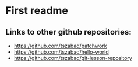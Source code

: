 # First readme 
## Links to other github repositories:
* https://github.com/tszabad/patchwork
* https://github.com/tszabad/hello-world
* https://github.com/tszabad/git-lesson-repository
